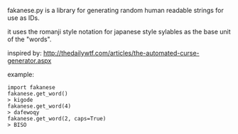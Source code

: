 fakanese.py is a library for generating random human readable strings for use as IDs.

it uses the romanji style notation for japanese style sylables as the base unit of the "words".

inspired by: http://thedailywtf.com/articles/the-automated-curse-generator.aspx

example:
```
import fakanese
fakanese.get_word()
> kigode
fakanese.get_word(4)
> dafewoqy
fakanese.get_word(2, caps=True)
> BISO
```
